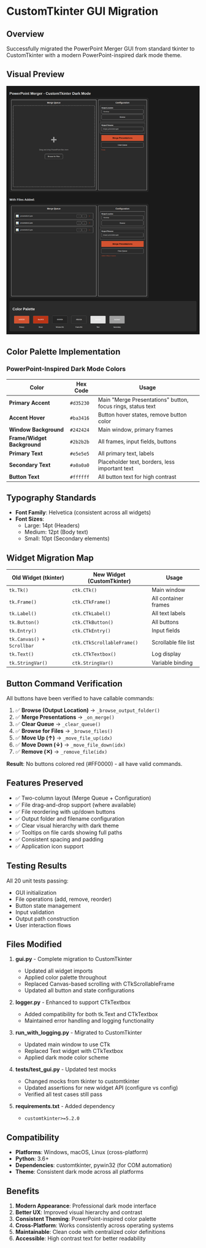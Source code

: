 # CustomTkinter GUI Migration

## Overview
Successfully migrated the PowerPoint Merger GUI from standard tkinter to CustomTkinter with a modern PowerPoint-inspired dark mode theme.

## Visual Preview
![CustomTkinter Dark Mode GUI](screenshots/customtkinter-gui.png)

## Color Palette Implementation

### PowerPoint-Inspired Dark Mode Colors
| Color | Hex Code | Usage |
|-------|----------|-------|
| **Primary Accent** | `#d35230` | Main "Merge Presentations" button, focus rings, status text |
| **Accent Hover** | `#ba3416` | Button hover states, remove button color |
| **Window Background** | `#242424` | Main window, primary frames |
| **Frame/Widget Background** | `#2b2b2b` | All frames, input fields, buttons |
| **Primary Text** | `#e5e5e5` | All primary text, labels |
| **Secondary Text** | `#a0a0a0` | Placeholder text, borders, less important text |
| **Button Text** | `#ffffff` | All button text for high contrast |

## Typography Standards
- **Font Family**: Helvetica (consistent across all widgets)
- **Font Sizes**:
  - Large: 14pt (Headers)
  - Medium: 12pt (Body text)
  - Small: 10pt (Secondary elements)

## Widget Migration Map

| Old Widget (tkinter) | New Widget (CustomTkinter) | Usage |
|---------------------|---------------------------|-------|
| `tk.Tk()` | `ctk.CTk()` | Main window |
| `tk.Frame()` | `ctk.CTkFrame()` | All container frames |
| `tk.Label()` | `ctk.CTkLabel()` | All text labels |
| `tk.Button()` | `ctk.CTkButton()` | All buttons |
| `tk.Entry()` | `ctk.CTkEntry()` | Input fields |
| `tk.Canvas() + Scrollbar` | `ctk.CTkScrollableFrame()` | Scrollable file list |
| `tk.Text()` | `ctk.CTkTextbox()` | Log display |
| `tk.StringVar()` | `ctk.StringVar()` | Variable binding |

## Button Command Verification

All buttons have been verified to have callable commands:

1. ✅ **Browse (Output Location)** → `_browse_output_folder()`
2. ✅ **Merge Presentations** → `_on_merge()`
3. ✅ **Clear Queue** → `_clear_queue()`
4. ✅ **Browse for Files** → `_browse_files()`
5. ✅ **Move Up (↑)** → `_move_file_up(idx)`
6. ✅ **Move Down (↓)** → `_move_file_down(idx)`
7. ✅ **Remove (✕)** → `_remove_file(idx)`

**Result**: No buttons colored red (#FF0000) - all have valid commands.

## Features Preserved

- ✅ Two-column layout (Merge Queue + Configuration)
- ✅ File drag-and-drop support (where available)
- ✅ File reordering with up/down buttons
- ✅ Output folder and filename configuration
- ✅ Clear visual hierarchy with dark theme
- ✅ Tooltips on file cards showing full paths
- ✅ Consistent spacing and padding
- ✅ Application icon support

## Testing Results

All 20 unit tests passing:
- GUI initialization
- File operations (add, remove, reorder)
- Button state management
- Input validation
- Output path construction
- User interaction flows

## Files Modified

1. **gui.py** - Complete migration to CustomTkinter
   - Updated all widget imports
   - Applied color palette throughout
   - Replaced Canvas-based scrolling with CTkScrollableFrame
   - Updated all button and state configurations

2. **logger.py** - Enhanced to support CTkTextbox
   - Added compatibility for both tk.Text and CTkTextbox
   - Maintained error handling and logging functionality

3. **run_with_logging.py** - Migrated to CustomTkinter
   - Updated main window to use CTk
   - Replaced Text widget with CTkTextbox
   - Applied dark mode color scheme

4. **tests/test_gui.py** - Updated test mocks
   - Changed mocks from tkinter to customtkinter
   - Updated assertions for new widget API (configure vs config)
   - Verified all test cases still pass

5. **requirements.txt** - Added dependency
   - `customtkinter>=5.2.0`

## Compatibility

- **Platforms**: Windows, macOS, Linux (cross-platform)
- **Python**: 3.6+
- **Dependencies**: customtkinter, pywin32 (for COM automation)
- **Theme**: Consistent dark mode across all platforms

## Benefits

1. **Modern Appearance**: Professional dark mode interface
2. **Better UX**: Improved visual hierarchy and contrast
3. **Consistent Theming**: PowerPoint-inspired color palette
4. **Cross-Platform**: Works consistently across operating systems
5. **Maintainable**: Clean code with centralized color definitions
6. **Accessible**: High contrast text for better readability
